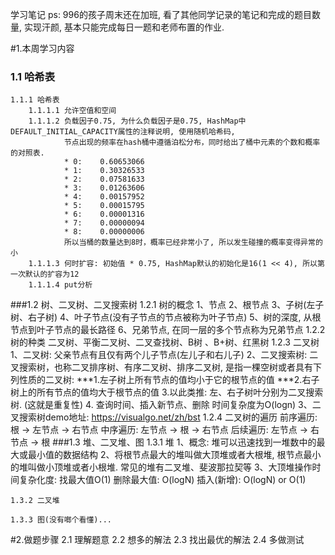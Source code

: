 学习笔记
ps: 996的孩子周末还在加班, 看了其他同学记录的笔记和完成的题目数量, 实现汗颜, 基本只能完成每日一题和老师布置的作业.

#1.本周学习内容
### 1.1 哈希表
    1.1.1 哈希表
        1.1.1.1 允许空值和空间
        1.1.1.2 负载因子0.75, 为什么负载因子是0.75, HashMap中DEFAULT_INITIAL_CAPACITY属性的注释说明, 使用随机哈希码, 
                节点出现的频率在hash桶中遵循泊松分布，同时给出了桶中元素的个数和概率的对照表. 
                * 0:    0.60653066
                * 1:    0.30326533
                * 2:    0.07581633
                * 3:    0.01263606
                * 4:    0.00157952
                * 5:    0.00015795
                * 6:    0.00001316
                * 7:    0.00000094
                * 8:    0.00000006
                所以当桶的数量达到8时，概率已经非常小了, 所以发生碰撞的概率变得异常的小
        1.1.1.3 何时扩容: 初始值 * 0.75, HashMap默认的初始化是16(1 << 4), 所以第一次默认的扩容为12
        1.1.1.4 put分析
        
###1.2 树、二叉树、二叉搜索树
    1.2.1 树的概念
        1、节点
        2、根节点
        3、子树(左子树、右子树)
        4、叶子节点(没有子节点的节点被称为叶子节点)
        5、树的深度, 从根节点到叶子节点的最长路径
        6、兄弟节点, 在同一层的多个节点称为兄弟节点
    1.2.2  树的种类
        二叉树、平衡二叉树、二叉查找树、B树 、B+树、红黑树
    1.2.3 二叉树
        1、二叉树: 父亲节点有且仅有两个儿子节点(左儿子和右儿子)
        2、二叉搜索树: 二叉搜索树，也称二叉排序树、有序二叉树、排序二叉树, 是指一棵空树或者具有下列性质的二叉树:
         ***1.左子树上所有节点的值均小于它的根节点的值 
         ***2.右子树上的所有节点的值均大于根节点的值
            3.以此类推: 左、右子树叶分别为二叉搜索树. (这就是重复性)
            4. 查询时间、插入新节点、删除 时间复杂度为O(logn)
        3、二叉搜索树demo地址: https://visualgo.net/zh/bst 
    1.2.4 二叉树的遍历
        前序遍历: 根 -> 左节点 -> 右节点
        中序遍历: 左节点 -> 根 -> 右节点
        后续遍历: 左节点 -> 右节点 -> 根
###1.3 堆、二叉堆、图
    1.3.1 堆
        1、概念: 堆可以迅速找到一堆数中的最大或最小值的数据结构
        2、将根节点最大的堆叫做大顶堆或者大根堆, 根节点最小的堆叫做小顶堆或者小根堆. 常见的堆有二叉堆、斐波那拉契等
        3、大顶堆操作时间复杂化度:
            找最大值O(1)
            删除最大值: O(logN)
            插入(新增): O(logN) or O(1) 
        
    1.3.2 二叉堆
        
    1.3.3 图(没有啷个看懂)...

#2.做题步骤
    2.1 理解题意
    2.2 想多的解法
    2.3 找出最优的解法
    2.4 多做测试

